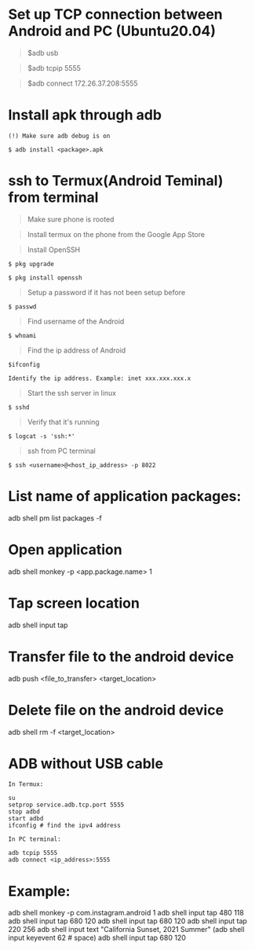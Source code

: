 # Set up TCP connection between Android and PC (Ubuntu20.04)

> $adb usb

> $adb tcpip 5555

> $adb connect 172.26.37.208:5555

# Install apk through adb

	(!) Make sure adb debug is on

	$ adb install <package>.apk

# ssh to Termux(Android Teminal) from terminal
> Make sure phone is rooted

> Install termux on the phone from the Google App Store

> Install OpenSSH
	
	$ pkg upgrade

	$ pkg install openssh

> Setup a password if it has not been setup before

	$ passwd 

> Find username of the Android

	$ whoami

> Find the ip address of Android 

	$ifconfig

	Identify the ip address. Example: inet xxx.xxx.xxx.x

> Start the ssh server in linux

	$ sshd

> Verify that it's running

	$ logcat -s 'ssh:*'

> ssh from PC terminal

	$ ssh <username>@<host_ip_address> -p 8022

# List name of application packages:
adb shell pm list packages -f

# Open application 
adb shell monkey -p <app.package.name> 1

# Tap screen location
adb shell input tap <x> <y>

# Transfer file to the android device
adb push <file_to_transfer> <target_location>

# Delete file on the android device
adb shell rm -f <target_location>

# ADB without USB cable

	In Termux:
	
	su
	setprop service.adb.tcp.port 5555
	stop adbd
	start adbd
	ifconfig # find the ipv4 address

	In PC terminal:
	
	adb tcpip 5555
	adb connect <ip_address>:5555

# Example:
adb shell monkey -p com.instagram.android 1
adb shell input tap 480 118
adb shell input tap 680 120
adb shell input tap 680 120
adb shell input tap 220 256
adb shell input text "California Sunset, 2021 Summer"
(adb shell input keyevent 62 # space)
adb shell input tap 680 120

